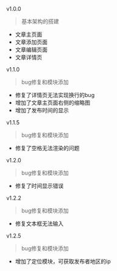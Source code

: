 v1.0.0

> 基本架构的搭建

- 文章主页面
- 文章添加页面
- 文章编辑页面
- 文章详情页

v1.1.0

> bug修复和模块添加

- 修复了详情页无法实现换行的bug
- 增加了文章主页面右侧的缩略图
- 增加了发布时间的显示

v1.1.5

>bug修复和模块添加

- 修复了空格无法渲染的问题

v1.2.0

> bug修复和模块添加

- 修复了时间显示错误

v1.2.2

>bug修复和模块添加

- 修复文本框无法输入

v1.2.5

>bug修复和模块添加

- 增加了定位模块，可获取发布者地区的ip





